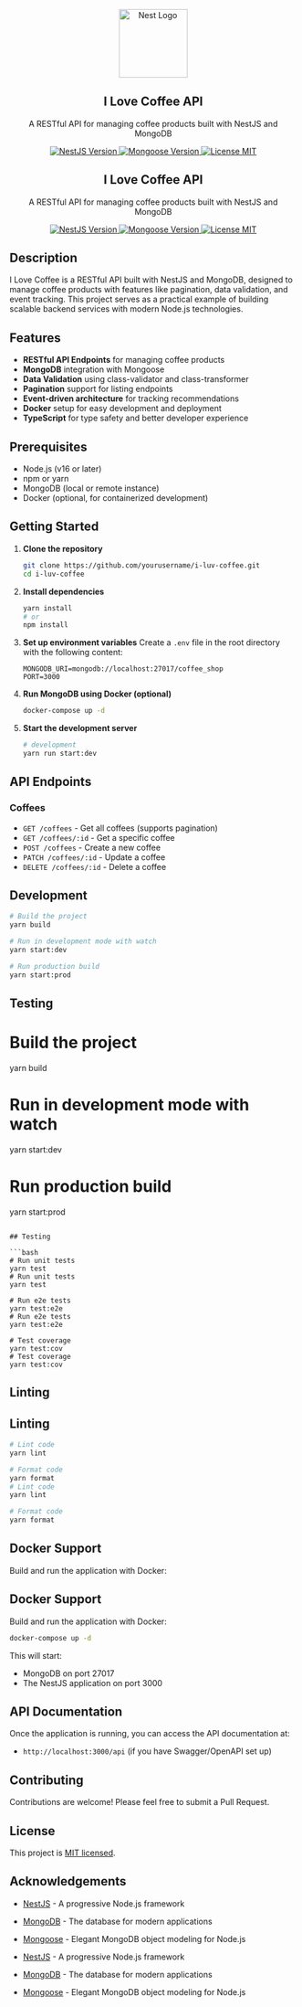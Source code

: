 <p align="center">
  <a href="http://nestjs.com/" target="blank"><img src="https://nestjs.com/img/logo-small.svg" width="120" alt="Nest Logo" /></a>
</p>

<h2 align="center">I Love Coffee API</h2>

<p align="center">
  A RESTful API for managing coffee products built with NestJS and MongoDB
</p>

<p align="center">
  <a href="https://www.npmjs.com/package/@nestjs/core" target="_blank">
    <img src="https://img.shields.io/npm/v/@nestjs/core.svg" alt="NestJS Version" />
  </a>
  <a href="https://www.npmjs.com/package/mongoose" target="_blank">
    <img src="https://img.shields.io/npm/v/mongoose.svg" alt="Mongoose Version" />
  </a>
  <a href="LICENSE" target="_blank">
    <img src="https://img.shields.io/badge/license-MIT-blue.svg" alt="License MIT" />
  </a>
</p>
<h2 align="center">I Love Coffee API</h2>

<p align="center">
  A RESTful API for managing coffee products built with NestJS and MongoDB
</p>

<p align="center">
  <a href="https://www.npmjs.com/package/@nestjs/core" target="_blank">
    <img src="https://img.shields.io/npm/v/@nestjs/core.svg" alt="NestJS Version" />
  </a>
  <a href="https://www.npmjs.com/package/mongoose" target="_blank">
    <img src="https://img.shields.io/npm/v/mongoose.svg" alt="Mongoose Version" />
  </a>
  <a href="LICENSE" target="_blank">
    <img src="https://img.shields.io/badge/license-MIT-blue.svg" alt="License MIT" />
  </a>
</p>

## Description

I Love Coffee is a RESTful API built with NestJS and MongoDB, designed to manage coffee products with features like pagination, data validation, and event tracking. This project serves as a practical example of building scalable backend services with modern Node.js technologies.

## Features

- **RESTful API Endpoints** for managing coffee products
- **MongoDB** integration with Mongoose
- **Data Validation** using class-validator and class-transformer
- **Pagination** support for listing endpoints
- **Event-driven architecture** for tracking recommendations
- **Docker** setup for easy development and deployment
- **TypeScript** for type safety and better developer experience

## Prerequisites

- Node.js (v16 or later)
- npm or yarn
- MongoDB (local or remote instance)
- Docker (optional, for containerized development)

## Getting Started

1. **Clone the repository**

   ```bash
   git clone https://github.com/yourusername/i-luv-coffee.git
   cd i-luv-coffee
   ```

2. **Install dependencies**

   ```bash
   yarn install
   # or
   npm install
   ```

3. **Set up environment variables**
   Create a `.env` file in the root directory with the following content:

   ```
   MONGODB_URI=mongodb://localhost:27017/coffee_shop
   PORT=3000
   ```

4. **Run MongoDB using Docker (optional)**

   ```bash
   docker-compose up -d
   ```

5. **Start the development server**
   ```bash
   # development
   yarn run start:dev
   ```

## API Endpoints

### Coffees

- `GET /coffees` - Get all coffees (supports pagination)
- `GET /coffees/:id` - Get a specific coffee
- `POST /coffees` - Create a new coffee
- `PATCH /coffees/:id` - Update a coffee
- `DELETE /coffees/:id` - Delete a coffee

## Development

```bash
# Build the project
yarn build

# Run in development mode with watch
yarn start:dev

# Run production build
yarn start:prod
```

## Testing

# Build the project

yarn build

# Run in development mode with watch

yarn start:dev

# Run production build

yarn start:prod

````

## Testing

```bash
# Run unit tests
yarn test
# Run unit tests
yarn test

# Run e2e tests
yarn test:e2e
# Run e2e tests
yarn test:e2e

# Test coverage
yarn test:cov
# Test coverage
yarn test:cov
````

## Linting

## Linting

```bash
# Lint code
yarn lint

# Format code
yarn format
# Lint code
yarn lint

# Format code
yarn format
```

## Docker Support

Build and run the application with Docker:

## Docker Support

Build and run the application with Docker:

```bash
docker-compose up -d
```

This will start:

- MongoDB on port 27017
- The NestJS application on port 3000

## API Documentation

Once the application is running, you can access the API documentation at:

- `http://localhost:3000/api` (if you have Swagger/OpenAPI set up)

## Contributing

Contributions are welcome! Please feel free to submit a Pull Request.

## License

This project is [MIT licensed](LICENSE).

## Acknowledgements

- [NestJS](https://nestjs.com/) - A progressive Node.js framework
- [MongoDB](https://www.mongodb.com/) - The database for modern applications
- [Mongoose](https://mongoosejs.com/) - Elegant MongoDB object modeling for Node.js

- [NestJS](https://nestjs.com/) - A progressive Node.js framework
- [MongoDB](https://www.mongodb.com/) - The database for modern applications
- [Mongoose](https://mongoosejs.com/) - Elegant MongoDB object modeling for Node.js
